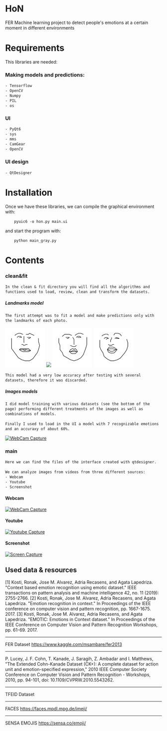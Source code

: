 # HoN
FER Machine learning project to detect people's emotions at a certain moment in different environments

# Requirements
This libraries are needed:
### Making models and predictions:
    - Tensorflow
    - OpenCV
    - Numpy
    - PIL
    - os
### UI 
    - PyQt6
    - sys
    - mms
    - CamGear
    - OpenCV

### UI design
    - QtDesigner

# Installation   
Once we have these libraries, we can compile the graphical environment with:

        pyuic6 -o hon.py main.ui

and start the program with:

        python main_gray.py

# Contents   
### clean&fit
    In the clean & fit directory you will find all the algorithms and functions used to load, review, clean and transform the datasets.

##### Landmarks model
    The first attempt was to fit a model and make predictions only with the landmarks of each photo.

<img src="imgs/lmhap.png"
     width= "128px" /> 
<img src="imgs/lmamger.png"
     width= "128px" /> 
<img src="imgs/lmdis.png"
     width= "128px" />
<img src="imgs/lmfear.png"
     width= "128px" />    
    
    This model had a very low accuracy after testing with several datasets, therefore it was discarded.

##### Images models
    I did model training with various datasets (see the bottom of the page) performing different treatments of the images as well as combinations of models.

    Finally I used to load in the UI a model with 7 recognizable emotions and an accuraxy of about 60%.

[![WebCam Capture](https://img.youtube.com/vi/DKEnSHfwXgk/0.jpg)](https://youtu.be/DKEnSHfwXgk)

### main
    Here we can find the files of the interface created with qtdesigner.

    We can analyze images from videos from three different sources:
    - Webcam
    - Youtube
    - Screenshot

#### Webcam
[![WebCam Capture](https://img.youtube.com/vi/jKjpwnIFuek/0.jpg)](https://youtu.be/jKjpwnIFuek)

#### Youtube

[![Youtube Capture](https://img.youtube.com/vi/WwIlMd8oUkU/0.jpg)](https://youtu.be/WwIlMd8oUkU)
#### Screenshot

[![Screen Capture](https://img.youtube.com/vi/CkPy4aHnup8/0.jpg)](https://youtu.be/CkPy4aHnup8)









## Used data & resources

[1] Kosti, Ronak, Jose M. Alvarez, Adria Recasens, and Agata Lapedriza. "Context based emotion recognition using emotic dataset." IEEE transactions on pattern analysis and machine intelligence 42, no. 11 (2019): 2755-2766.
[2] Kosti, Ronak, Jose M. Alvarez, Adria Recasens, and Agata Lapedriza. "Emotion recognition in context." In Proceedings of the IEEE conference on computer vision and pattern recognition, pp. 1667-1675. 2017.
[3] Kosti, Ronak, Jose M. Alvarez, Adria Recasens, and Agata Lapedriza. "EMOTIC: Emotions in Context dataset." In Proceedings of the IEEE Conference on Computer Vision and Pattern Recognition Workshops, pp. 61-69. 2017.

----------------------------------------

FER Dataset
https://www.kaggle.com/msambare/fer2013

---------------------------------------

P. Lucey, J. F. Cohn, T. Kanade, J. Saragih, Z. Ambadar and I. Matthews, "The Extended Cohn-Kanade Dataset (CK+): A complete dataset for action unit and emotion-specified expression," 2010 IEEE Computer Society Conference on Computer Vision and Pattern Recognition - Workshops, 2010, pp. 94-101, doi: 10.1109/CVPRW.2010.5543262.

---------------------------------

TFEID Dataset

-----------------------------

FACES https://faces.mpdl.mpg.de/imeji/

----------------------------

SENSA EMOJIS https://sensa.co/emoji/